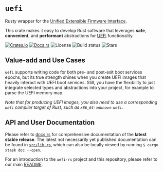 # `uefi`

Rusty wrapper for the [Unified Extensible Firmware Interface][UEFI].

This crate makes it easy to develop Rust software that leverages **safe**,
**convenient**, and **performant** abstractions for [UEFI] functionality.

[![Crates.io](https://img.shields.io/crates/v/uefi)](https://crates.io/crates/uefi)
[![Docs.rs](https://docs.rs/uefi/badge.svg)](https://docs.rs/uefi)
![License](https://img.shields.io/github/license/rust-osdev/uefi-rs)
![Build status](https://github.com/rust-osdev/uefi-rs/workflows/Rust/badge.svg)
![Stars](https://img.shields.io/github/stars/rust-osdev/uefi-rs)

## Value-add and Use Cases

`uefi` supports writing code for both pre- and post-exit boot services
epochs, but its true strength shines when you create UEFI images that heavily
interact with UEFI boot services. Still, you have the flexibility to just
integrate selected types and abstractions into your project, for example to
parse the UEFI memory map.

_Note that for producing UEFI images, you also need to use a corresponding
`uefi` compiler target of Rust, such as `x86_64-unknown-uefi`._

## API and User Documentation
<!-- This section is duplicated with /README.md -->

Please refer to [docs.rs](https://docs.rs/uefi) for comprehensive documentation
of the **latest stable release**. The latest not necessarily yet published
documentation can be found in [`src/lib.rs`](./src/lib.rs), which can also be
locally viewed by running `$ cargo xtask doc --open`.

For an introduction to the `uefi-rs` project and this repository, please refer
to our main [README](https://github.com/rust-osdev/uefi-rs/blob/main/README.md).
<!-- ^ This link can't be relative as it also should work in the packaged crate
     on crates.io. -->


[UEFI]: https://en.wikipedia.org/wiki/Unified_Extensible_Firmware_Interface

